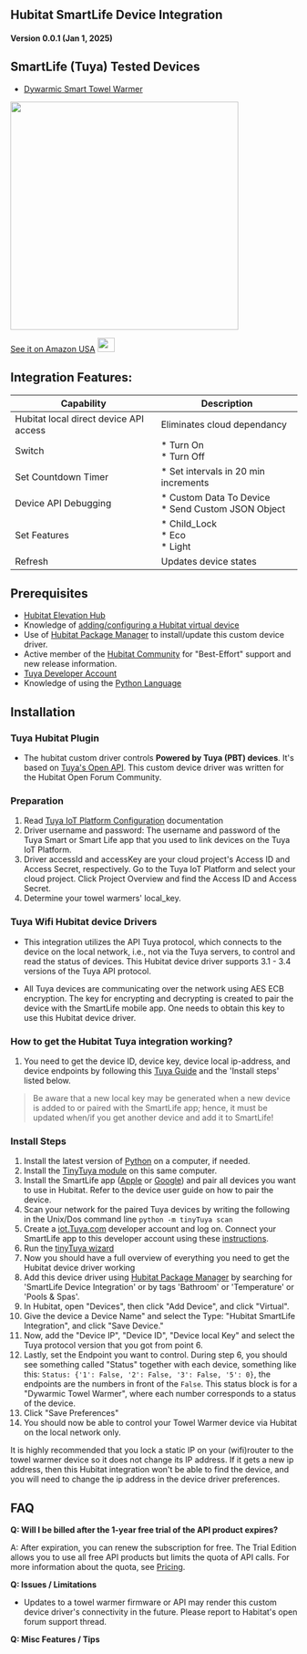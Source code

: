 ## Hubitat SmartLife Device Integration

#### Version 0.0.1 (Jan 1, 2025) 

## SmartLife (Tuya) Tested Devices
* [Dywarmic Smart Towel Warmer](https://www.dywarmic.com/)

<a href="https://www.amazon.com/Dywarmic-Smart-Towel-Warmer-Coolbreeze/dp/B0D9Y8DSMS" target="_blank"> <img src=https://raw.githubusercontent.com/KurtSanders/Hubitat-SmartLife-Integration/refs/heads/main/Images/Dywarmic%20Warmer%20Top%20Down.jpg align="center" width="400" height="400" /> </a>

[See it on Amazon USA](https://www.amazon.com/Dywarmic-Smart-Towel-Warmer-Coolbreeze/dp/B0D9Y8DSMS) <a href="https://www.amazon.com/Dywarmic-Smart-Towel-Warmer-Coolbreeze/dp/B0D9Y8DSMS" target="_blank"> <img src="https://raw.githubusercontent.com/KurtSanders/Hubitat-SmartLife-Integration/refs/heads/main/Images/amazon-link-logo.jpg" width="30" height="25" /> </a>

## Integration Features:

| Capability | Description |
|------|--------|
| Hubitat local direct device API access|Eliminates cloud dependancy|
| Switch | * Turn On <br>* Turn Off|
| Set Countdown Timer | * Set intervals in 20 min increments |
| Device API Debugging | * Custom Data To Device<br>* Send Custom JSON Object |
| Set Features| * Child_Lock<br>* Eco<br>* Light|
| Refresh| Updates device states |

## Prerequisites 
* [Hubitat Elevation Hub](https://hubitat.com/)
* Knowledge of [adding/configuring a Hubitat virtual device](https://community.hubitat.com/t/creating-a-virtual-device-for-wifi-devices/46514)  
* Use of [Hubitat Package Manager](https://hubitatpackagemanager.hubitatcommunity.com/installing.html) to install/update this custom device driver.
* Active member of the [Hubitat Community](https://community.hubitat.com/) for "Best-Effort" support and new release information.
* [Tuya Developer Account](https://developer.tuya.com/en/)
* Knowledge of using the [Python Language](https://www.datacamp.com/blog/how-to-learn-python-expert-guide)

## Installation
### Tuya Hubitat Plugin

* The hubitat custom driver controls **Powered by Tuya (PBT) devices**. It's based on [Tuya's Open API](https://developer.Tuya.com/en/docs/cloud/?_source=2e646f88eae60b7eb595e94fc3866975). This custom device driver was written for the Hubitat Open Forum Community.

### Preparation

1. Read [Tuya IoT Platform Configuration](https://github.com/Tuya/Tuya-homebridge/wiki/Tuya-IoT-Platform-Configuration-Guide-Using-Smart-Home-PaaS?_source=d8fba44feeef4757f7f22a14c2295f3f) documentation
2. Driver username and password: The username and password of the Tuya Smart or Smart Life app that you used to link devices on the Tuya IoT Platform.
3. Driver accessId and accessKey are your cloud project's Access ID and Access Secret, respectively. Go to the Tuya IoT Platform and select your cloud project. Click Project Overview and find the Access ID and Access Secret.
4. Determine your towel warmers' local_key.

### Tuya Wifi Hubitat device Drivers

* This integration utilizes the API Tuya protocol, which connects to the device on the local network, i.e., not via the Tuya servers, to control and read the status of devices. This Hubitat device driver supports 3.1 - 3.4 versions of the Tuya API protocol.

* All Tuya devices are communicating over the network using AES ECB encryption. The key for encrypting and decrypting is created to pair the device with the SmartLife mobile app. One needs to obtain this key to use this Hubitat device driver.

### How to get the Hubitat Tuya integration working?

1. You need to get the device ID, device key, device local ip-address, and device endpoints by following this [Tuya Guide](https://github.com/jasonacox/tinyTuya#tinyTuya) and the 'Install steps' listed below.

> Be aware that a new local key may be generated when a new device is added to or paired with the SmartLife app; hence, it must be updated when/if you get another device and add it to SmartLife!

### Install Steps
1. Install the latest version of [Python](https://www.python.org/) on a computer, if needed.
2. Install the [TinyTuya module](https://github.com/jasonacox/tinyTuya#tinyTuya-setup) on this same computer.
3. Install the SmartLife app ([Apple](https://apps.apple.com/us/app/smart-life-smart-living/id1115101477) or [Google](https://play.google.com/store/apps/details?id=com.tuya.smartlife&hl=en_US)) and pair all devices you want to use in Hubitat. Refer to the device user guide on how to pair the device.
4. Scan your network for the paired Tuya devices by writing the following in the Unix/Dos command line ```python -m tinyTuya scan```
5. Create a [iot.Tuya.com](https://iot.Tuya.com) developer account and log on.  Connect your SmartLife app to this developer account using these [instructions](https://github.com/jasonacox/tinyTuya#setup-wizard---getting-local-keys).
6. Run the [tinyTuya wizard](https://github.com/jasonacox/tinyTuya#setup-wizard---getting-local-keys)
7. Now you should have a full overview of everything you need to get the Hubitat device driver working
8. Add this device driver using [Hubitat Package Manager](https://hubitatpackagemanager.hubitatcommunity.com/) by searching for 'SmartLife Device Integration' or by tags 'Bathroom' or 'Temperature' or 'Pools & Spas'.
9. In Hubitat, open "Devices", then click "Add Device", and click "Virtual".
10. Give the device a Device Name" and select the Type: "Hubitat SmartLife Integration", and click "Save Device."
11. Now, add the "Device IP", "Device ID", "Device local Key" and select the Tuya protocol version that you got from point 6.
12. Lastly, set the Endpoint you want to control. During step 6, you should see something called "Status" together with each device, something like this: ```Status: {'1': False, '2': False, '3': False, '5': 0}```, the endpoints are the numbers in front of the ```False```. This status block is for a "Dywarmic Towel Warmer", where each number corresponds to a status of the device.
13. Click "Save Preferences"
14. You should now be able to control your Towel Warmer device via Hubitat on the local network only.

It is highly recommended that you lock a static IP on your (wifi)router to the towel warmer device so it does not change its IP address. If it gets a new ip address, then this Hubitat integration won't be able to find the device, and you will need to change the ip address in the device driver preferences.

## FAQ

**Q: Will I be billed after the 1-year free trial of the API product expires?**

A: After expiration, you can renew the subscription for free. The Trial Edition allows you to use all free API products but limits the quota of API calls. For more information about the quota, see [Pricing](https://developer.Tuya.com/en/docs/iot/membership-service?id=K9m8k45jwvg9j&_source=bb1b5b405f43ab2b3c7a7cb9ca95773d).

**Q: Issues / Limitations** 

* Updates to a towel warmer firmware or API may render this custom device driver's connectivity in the future.  Please report to Habitat's open forum support thread.

**Q: Misc Features / Tips**
